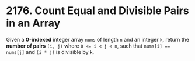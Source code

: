 # 2176. Count Equal and Divisible Pairs in an Array

Given a **0-indexed** integer array `nums` of length `n` and an integer `k`, return the **number of pairs** `(i, j)` where `0 <= i < j < n`, such that `nums[i] == nums[j]` and `(i * j)` is divisible by `k`.
